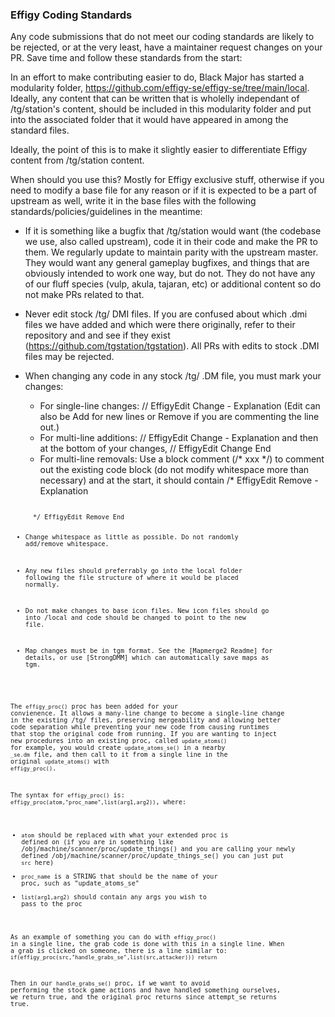 ### Effigy Coding Standards

Any code submissions that do not meet our coding standards are likely to be rejected, or at the very least, have a maintainer request changes on your PR. Save time and follow these standards from the start:

In an effort to make contributing easier to do, Black Major has started a modularity folder, https://github.com/effigy-se/effigy-se/tree/main/local.
Ideally, any content that can be written that is wholelly independant of /tg/station's content, should be included in this modularity folder
and put into the associated folder that it would have appeared in among the standard files.

Ideally, the point of this is to make it slightly easier to differentiate Effigy content from /tg/station content.

When should you use this?
Mostly for Effigy exclusive stuff, otherwise if you need to modify a base file for any reason or if it is expected to be a part of upstream as well, write it in the base files with the following standards/policies/guidelines in the meantime:

* If it is something like a bugfix that /tg/station would want (the codebase we use, also called upstream), code it in their code and make the PR to them. We regularly update to maintain parity with the upstream master. They would want any general gameplay bugfixes, and things that are obviously intended to work one way, but do not. They do not have any of our fluff species (vulp, akula, tajaran, etc) or additional content so do not make PRs related to that.
* Never edit stock /tg/ DMI files. If you are confused about which .dmi files we have added and which were there originally, refer to their repository and and see if they exist (https://github.com/tgstation/tgstation). All PRs with edits to stock .DMI files may be rejected.
* When changing any code in any stock /tg/ .DM file, you must mark your changes:
    * For single-line changes: // EffigyEdit Change - Explanation (Edit can also be Add for new lines or Remove if you are commenting the line out.)
    * For multi-line additions: // EffigyEdit Change - Explanation and then at the bottom of your changes, // EffigyEdit Change End
    * For multi-line removals: Use a block comment (/\* xxx \*/) to comment out the existing code block (do not modify whitespace more than necessary) and at the start, it should contain
	/* EffigyEdit Remove - Explanation
	<code here>
	<code here>
	*/ EffigyEdit Remove End
 
* Change whitespace as little as possible. Do not randomly add/remove whitespace.
* Any new files should preferrably go into the local folder following the file structure of where it would be placed normally.
* Do not make changes to base icon files. New icon files should go into /local and code should be changed to point to the new file.
* Map changes must be in tgm format. See the [Mapmerge2 Readme] for details, or use [StrongDMM] which can automatically save maps as tgm.

The `effigy_proc()` proc has been added for your convienence. It allows a many-line change to become a single-line change in the existing /tg/ files, preserving mergeability and allowing better code separation while preventing your new code from causing runtimes that stop the original code from running. If you are wanting to inject new procedures into an existing proc, called `update_atoms()` for example, you would create `update_atoms_se()` in a nearby `_se.dm` file, and then call to it from a single line in the original `update_atoms()` with `effigy_proc()`.

The syntax for `effigy_proc()` is: `effigy_proc(atom,"proc_name",list(arg1,arg2))`, where:
* `atom` should be replaced with what your extended proc is defined on (if you are in something like /obj/machine/scanner/proc/update_things() and you are calling your newly defined /obj/machine/scanner/proc/update_things_se() you can just put `src` here)
* `proc_name` is a STRING that should be the name of your proc, such as "update_atoms_se"
* `list(arg1,arg2)` should contain any args you wish to pass to the proc

As an example of something you can do with `effigy_proc()` in a single line, the grab code is done with this in a single line. When a grab is clicked on someone, there is a line similar to:
`if(effigy_proc(src,"handle_grabs_se",list(src,attacker))) return`

Then in our `handle_grabs_se()` proc, if we want to avoid performing the stock game actions and have handled something ourselves, we return true, and the original proc returns since attempt_se returns true.
